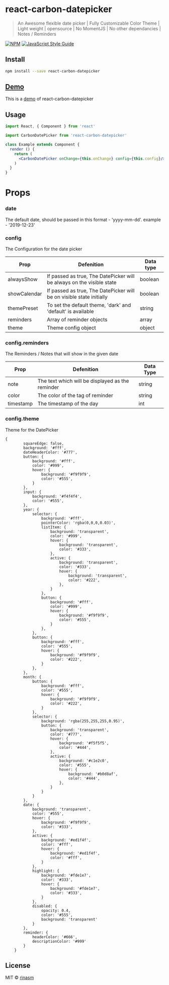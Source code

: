 # react-carbon-datepicker

> An Awesome flexible date picker | Fully Customizable Color Theme | Light weight | opensource | No MomentJS | No other dependancies | Notes / Reminders

[![NPM](https://img.shields.io/npm/v/react-carbon-datepicker.svg)](https://www.npmjs.com/package/react-carbon-datepicker) [![JavaScript Style Guide](https://img.shields.io/badge/code_style-standard-brightgreen.svg)](https://standardjs.com)

## Install

```bash
npm install --save react-carbon-datepicker
```

## [Demo](http://react-carbon-datepicker.rinas.in/)

This is a [demo](http://react-carbon-datepicker.rinas.in/) of react-carbon-datepicker


## Usage

```jsx
import React, { Component } from 'react'

import CarbonDatePicker from 'react-carbon-datepicker'

class Example extends Component {
  render () {
    return (
      <CarbonDatePicker onChange={this.onChange} config={this.config}/>
    )
  }
}
```

# Props

### date

The default date, should be passed in this format - 'yyyy-mm-dd'. example - '2019-12-23'

### config

The Configuration for the date picker

| Prop         | Defenition                                                            | Data type |
|--------------|-----------------------------------------------------------------------|-----------|
| alwaysShow   | If passed as true, The DatePicker will be always on the visible state | boolean   |
| showCalendar | If passed as true, The DatePicker will be on visible state initially  | boolean   |
| themePreset  | To set the default theme, 'dark' and 'default' is available           | string    |
| reminders    | Array of reminder objects                                             | array     |
| theme        | Theme config object                                                   | object    |

### config.reminders

The Reminders / Notes that will show in the given date

| Prop      | Defenition                                       | Data Type |
|-----------|--------------------------------------------------|-----------|
| note      | The text which will be displayed as the reminder | string    |
| color     | The color of the tag of reminder                 | string    |
| timestamp | The timestamp of the day                         | int       |

### config.theme

Theme for the DatePicker

```
{
        squareEdge: false,
        background: '#fff',
        dateHeaderColor: '#777',
        button: {
            background: '#fff',
            color: '#999',
            hover: {
                background: '#f9f9f9',
                color: '#555',
            }
        },
        input: {
            background: '#f4f4f4',
            color: '#555',
        },
        year: {
            selector: {
                background: '#fff',
                pointerColor: 'rgba(0,0,0,0.03)',
                listItem: {
                    background: 'transparent',
                    color: '#999',
                    hover: {
                        background: 'transparent',
                        color: '#333',
                    },
                    active: {
                        background: 'transparent',
                        color: '#333',
                        hover: {
                            background: 'transparent',
                            color: '#222',
                        },
                    }
                },
                button: {
                    background: '#fff',
                    color: '#999',
                    hover: {
                        background: '#f9f9f9',
                        color: '#555',
                    }
                },
            },
            button: {
                background: '#fff',
                color: '#555',
                hover: {
                    background: '#f9f9f9',
                    color: '#222',
                }
            },
        },
        month: {
            button: {
                background: '#fff',
                color: '#555',
                hover: {
                    background: '#f9f9f9',
                    color: '#222',
                }
            },
            selector: {
                background: 'rgba(255,255,255,0.95)',
                button: {
                    background: 'transparent',
                    color: '#777',
                    hover: {
                        background: '#f5f5f5',
                        color: '#444',
                    },
                    active: {
                        background: '#c1e2c0',
                        color: '#555',
                        hover: {
                            background: '#b0d8af',
                            color: '#444',
                        },
                    }
                }
            }
        },
        date: {
            background: 'transparent',
            color: '#555',
            hover: {
                background: '#f9f9f9',
                color: '#333',
            },
            active: { 
                background: '#ed1f4f',
                color: '#fff',
                hover: {
                    background: '#ed1f4f',
                    color: '#fff',
                }
            },
            highlight: {
                background: '#fde1e7',
                color: '#333',
                hover: {
                    background: '#fde1e7',
                    color: '#333',
                }
            },
            disabled: {
                opacity: 0.4,
                color: '#555',
                background: 'transparent'
            }
        },
        reminder: {
            headerColor: '#666',
            descriptionColor: '#999' 
        }
    }
```

## License

MIT © [rinasm](https://github.com/rinasm)
